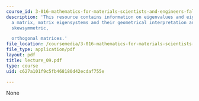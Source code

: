 ```yaml
---
course_id: 3-016-mathematics-for-materials-scientists-and-engineers-fall-2005
description: 'This resource contains information on eigenvalues and eigenvectors of
  a matrix, matrix eigensystems and their geometrical interpretation and symmetric,
  skewsymmetric,

  orthogonal matrices.'
file_location: /coursemedia/3-016-mathematics-for-materials-scientists-and-engineers-fall-2005/c627a101f9c5fb468180d42ecdaf755e_lecture_09.pdf
file_type: application/pdf
layout: pdf
title: lecture_09.pdf
type: course
uid: c627a101f9c5fb468180d42ecdaf755e

---
```

None